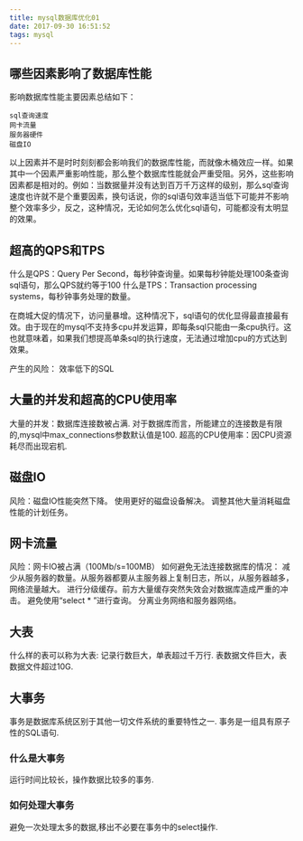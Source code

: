 ```yaml
---
title: mysql数据库优化01
date: 2017-09-30 16:51:52
tags: mysql
---
```

## 哪些因素影响了数据库性能
影响数据库性能主要因素总结如下：
```
sql查询速度
网卡流量
服务器硬件
磁盘IO
```
以上因素并不是时时刻刻都会影响我们的数据库性能，而就像木桶效应一样。如果其中一个因素严重影响性能，那么整个数据库性能就会严重受阻。另外，这些影响因素都是相对的。例如：当数据量并没有达到百万千万这样的级别，那么sql查询速度也许就不是个重要因素，换句话说，你的sql语句效率适当低下可能并不影响整个效率多少，反之，这种情况，无论如何怎么优化sql语句，可能都没有太明显的效果。
<!-- more --> 

## 超高的QPS和TPS
什么是QPS：Query Per Second，每秒钟查询量。如果每秒钟能处理100条查询sql语句，那么QPS就约等于100
什么是TPS：Transaction processing systems，每秒钟事务处理的数量。

在商城大促的情况下，访问量暴增。这种情况下，sql语句的优化显得最直接最有效。由于现在的mysql不支持多cpu并发运算，即每条sql只能由一条cpu执行。这也就意味着，如果我们想提高单条sql的执行速度，无法通过增加cpu的方式达到效果。

产生的风险： 效率低下的SQL

## 大量的并发和超高的CPU使用率

大量的并发：数据库连接数被占满.
对于数据库而言，所能建立的连接数是有限的,mysql中max_connections参数默认值是100.
超高的CPU使用率：因CPU资源耗尽而出现宕机.

## 磁盘IO
风险：磁盘IO性能突然下降。
使用更好的磁盘设备解决。
调整其他大量消耗磁盘性能的计划任务。

## 网卡流量
风险：网卡IO被占满（100Mb/s=100MB）
如何避免无法连接数据库的情况：
减少从服务器的数量。从服务器都要从主服务器上复制日志，所以，从服务器越多，网络流量越大。
进行分级缓存。前方大量缓存突然失效会对数据库造成严重的冲击。
避免使用“select * ”进行查询。
分离业务网络和服务器网络。

## 大表
什么样的表可以称为大表:
记录行数巨大，单表超过千万行.
表数据文件巨大，表数据文件超过10G.

## 大事务
事务是数据库系统区别于其他一切文件系统的重要特性之一.
事务是一组具有原子性的SQL语句.
### 什么是大事务
运行时间比较长，操作数据比较多的事务.
### 如何处理大事务
避免一次处理太多的数据,移出不必要在事务中的select操作.